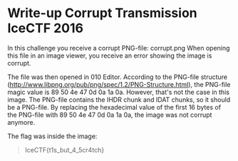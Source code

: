 # Write-up Corrupt Transmission IceCTF 2016

In this challenge you receive a corrupt PNG-file: corrupt.png
When opening this file in an image viewer, you receive an error showing the image is corrupt.

The file was then opened in 010 Editor. According to the PNG-file structure (http://www.libpng.org/pub/png/spec/1.2/PNG-Structure.html), the PNG-file magic value is 89 50 4e 47 0d 0a 1a 0a.
However, that's not the case in this image. The PNG-file contains the IHDR chunk and IDAT chunks, so it should be a PNG-file.
By replacing the hexadecimal value of the first 16 bytes of the PNG-file with 89 50 4e 47 0d 0a 1a 0a, the image was not corrupt anymore.

The flag was inside the image:
> IceCTF{t1s_but_4_5cr4tch}

